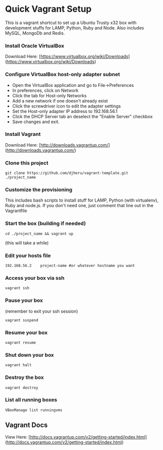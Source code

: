 # Quick Vagrant Setup
This is a vagrant shortcut to set up a Ubuntu Trusty x32 box with development stuffs for LAMP, Python, Ruby and Node.
Also includes MySQL, MongoDb and Redis. 

### Install Oracle VirtualBox

Download Here: [https://www.virtualbox.org/wiki/Downloads] (https://www.virtualbox.org/wiki/Downloads)

### Configure VirtualBox host-only adapter subnet

- Open the VirtualBox application and go to File->Preferences
- In preferences, click on Network
- Click the tab for Host-only Networks
- Add a new network if one doesn't already exist
- Click the screwdriver icon to edit the adapter settings
- Set the Host-only adapter IP address to 192.168.56.1
- Click the DHCP Server tab an deselect the "Enable Server" checkbox
- Save changes and exit.

### Install Vagrant

Download Here: [http://downloads.vagrantup.com/] (http://downloads.vagrantup.com/)

### Clone this project

	git clone https://github.com/djheru/vagrant-template.git ./project_name

### Customize the provisioning

This includes bash scripts to install stuff for LAMP, Python (with virtualenv), Ruby and node.js. 
If you don't need one, just comment that line out in the Vagrantfile
	
### Start the box (building if needed)

	cd ./project_name && vagrant up
	
(this will take a while)

### Edit your hosts file
	192.168.56.2	project-name #or whatever hostname you want
	
### Access your box via ssh

	vagrant ssh
	
### Pause your box

(remember to exit your ssh session)

	vagrant suspend
	
### Resume your box

	vagrant resume
	
### Shut down your box

	vagrant halt
	
### Destroy the box

	vagrant destroy
	
### List all running boxes
    VBoxManage list runningvms
	
## Vagrant Docs
View Here: [http://docs.vagrantup.com/v2/getting-started/index.html] (http://docs.vagrantup.com/v2/getting-started/index.html)